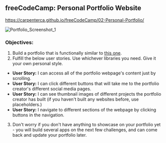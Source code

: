 ## freeCodeCamp: Personal Portfolio Website

<https://carpenterca.github.io/freeCodeCamp/02-Personal-Portfolio/>

![Portfolio_Screenshot_1](http://i.imgur.com/Wk8DBpN.png)

### Objectives:

1. Build a portfolio that is functionally similar to [this one](https://codepen.io/FreeCodeCamp/full/YqLyXB/).
2. Fulfill the below user stories. Use whichever libraries you need. Give it your own personal style.

  - **User Story:** I can access all of the portfolio webpage's content just by scrolling.
  - **User Story:** I can click different buttons that will take me to the portfolio creator's different social media pages.
  - **User Story:** I can see thumbnail images of different projects the portfolio creator has built (if you haven't built any websites before, use placeholders.)
  - **User Story:** I navigate to different sections of the webpage by clicking buttons in the navigation.

3. Don't worry if you don't have anything to showcase on your portfolio yet - you will build several apps on the next few challenges, and can come back and update your portfolio later.
